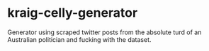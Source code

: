 # kraig-celly-generator
Generator using scraped twitter posts from the absolute turd of an Australian politician and fucking with the dataset.
